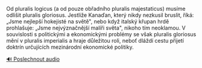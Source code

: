 
Od pluralis logicus (a od pouze obřadního pluralis majestaticus) musíme odlišit pluralis gloriosus. Jestliže Kanaďan, který nikdy nezkusil bruslit, říká: „Jsme nejlepší hokejisté na světě", nebo když italský křupan hrdě prohlašuje: „Jsme nejvýznačnější malíři světa", nikoho tím neoklamou. V souvislosti s politickými a ekonomickými problémy se však pluralis gloriosus mění v pluralis imperialis a hraje důležitou roli, neboť dláždí cestu přijetí doktrín určujících mezinárodní ekonomické politiky.

[🔊 Poslechnout audio](/data/7-paragraphs/audio/chapter_19/para_006-Od-pluralis-logicus-a-od-pouze-obadnho-pluralis.mp3)
